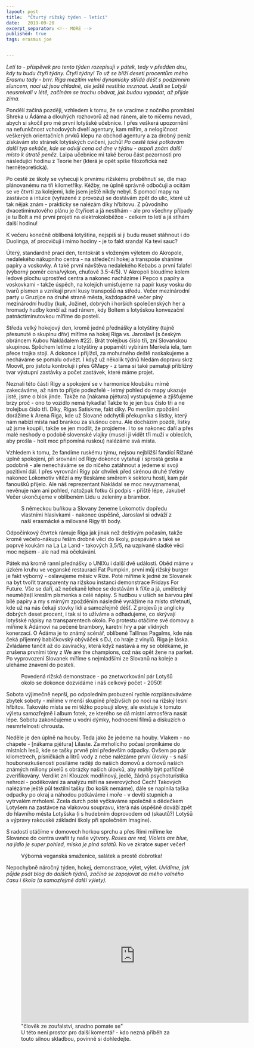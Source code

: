 ```yaml
---
layout: post
title:  "Čtvrtý rižský týden - letící"
date:   2019-09-20
excerpt_separator: <!-- MORE -->
published: true
tags: erasmus joe


---
```


<p class="intro"><i><span class="dropcap">L</span>etí to - příspěvek pro tento týden rozepisuji v pátek, tedy v předden dnu, kdy tu budu čtyři týdny. Čtyři týdny! To už se blíží deseti procentům mého Erasmu tady - brrr. Riga mezitím velmi dynamicky střídá déšť s podzimním sluncem, noci už jsou chladné, ale ještě nestihlo mrznout. Jestli se Lotyši neusmívali v létě, začínám se trochu obávat, jak budou vypadat, až přijde zima.</i></p>
<!-- MORE -->

Pondělí začíná později, vzhledem k tomu, že se vracíme z nočního promítání Shreka u Ádáma a dlouhých rozhovorů až nad ránem, ale to ničemu nevadí, abych si skočil pro mé první lotyšské učebnice. I přes veškerá upozornění na nefunkčnost vchodových dveří agentury, kam mířím, a nelogičnost veškerých orientačních prvků klepu na obchod agentury a za drobný peníz získávám sto stránek lotyšských cvičení, juchů! _Po cestě také potkávám další typ sekáče, kde se odvíjí cena od dne v týdnu - aspoň znám další místo k útratě peněz._ Laipa učebnice mi také berou část pozornosti pro následující hodinu z Teorie her (která je opět spíše filozofická než herněteoretická). 

Po cestě ze školy se vyhecuji k prvnímu rižskému proběhnutí se, dle map plánovanému na tři kilometříky. Kéžby, ne úplně správně odbočuji a ocitám se ve čtvrti za kolejemi, kde jsem ještě nikdy nebyl. S pomocí mapy na zastávce a intuice (vyřazené z provozu) se dostávám zpět do ulic, které už tak nějak znám - prakticky se nalézám díky hřbitovu. Z původního dvacetiminutového plánu je čtyřicet a já nestíhám - ale pro všechny případy je tu Bolt a mé první projetí na elektrokoloběžce - celkem to letí a já stíhám další hodinu!

K večeru konečně oblíbená lotyština, nejspíš si ji budu muset stáhnout i do Duolinga, ať procvičuji i mimo hodiny - je to fakt sranda! Ka tevi sauc? 

Úterý, standardně prací den, tentokrát s vloženým výletem do Akropole, nedalekého nákupního centra - na středeční hokej a transpoše sháníme papíry a voskovky. A také první návštěva nedalekého Kebabs a první falafel (výborný poměr cena/výkon, chuťově 3.5-4/5). V Akropoli bloudíme kolem ledové plochu uprostřed centra a nakonec nacházíme i Pepco s papíry a voskovkami - takže úspěch, na kolejích umisťujeme na papír kusy vosku do tvarů písmen a vznikají první kusy transpošů na středu. Večer mezinárodní party u Gruzijce na druhé straně města, každopádně večer plný mezinárodní hudby (kuk, Jožine), dobrých i horších společenských her a hromady hudby končí až nad ránem, kdy Boltem s lotyšskou konvezační patnáctiminutovkou míříme do postelí.

Středa velký hokejový den, kromě jedné přednášky a lotyštiny (tajně přesunuté o skupinu dřív) míříme na hokej Riga vs. Jaroslavl (s českým obráncem Kubou Nakládalem #22). Brát trolejbus číslo tři, zní Slovanskou skupinou. Spěchem letíme z lotyštiny a popaměti vybírám Merkela iela, tam přece trojka stojí. A dokonce i přijíždí, za mohutného deště naskakujeme a necháváme se pomalu odvézt. I když už několik týdnů hledám dopravu skrz Moovit, pro jistotu kontroluji i přes GMapy - z tama si také pamatuji přibližný tvar výstupní zastávky a počet zastávek, které máme projet.

Neznalí této části Rigy a spokojení se v harmonice kloubáku mírně zakecáváme, až nám to přijde podezřelé - letmý pohled do mapy ukazuje jisté, jsme o blok jinde. Takže na [nákama pjétura] vystupujeme a zjišťujeme brzy proč - ono to vozidlo nemá tykadla! Takže to je jen bus číslo tři a ne trolejbus číslo tři. Díky, Rigas Satiskme, fakt díky. Po menším zpoždění dorážíme k Arena Riga, kde už Slované odchytili překupníka s lístky, který nám nabízí místa nad brankou za slušnou cenu. Ale docházím pozdě, lístky už jsme koupili, takže se jen modlit, že projdeme. I to se nakonec daří a přes malé neshody o podobě slovenské vlajky (museli ji vidět tři muži v oblecích, aby prošla - holt moc připomíná ruskou) nalézáme svá místa.

Vzhledem k tomu, že fandíme ruskému týmu, nejsou nejbližší fandící Rižané úplně spokojeni, při srovnání od Rigy dokonce vytahují i sprostá gesta a podobně - ale nenecháváme se do ničeho zatáhnout a jedeme si svoji pozitivní dál. I přes vyrovnání Rigy pár chvilek před sirénou druhé třetiny nakonec Lokomotiv vítězí a my tleskáme směrem k sektoru hostí, kam pár fanoušků přijelo. Ale náš reprezentant Nakládal se moc nevyznamenal, nevěnuje nám ani pohled, natožpak fotku či podpis - příště lépe, Jakube! Večer ukončujeme v oblíbeném Lidu u zeleniny a brambor.

 <figure>
 <img src="{{ site.baseurl }}/assets/img/70265487_533387484136841_1419038408411447296_n.jpg" alt="" class="img-center"> 
   <figcaption>S německou buňkou a Slovany ženeme Lokomotiv dopředu vlastními hlasivkami - nakonec úspěšně, Jaroslavl si odváží z naší erasmácké a milované Rigy tři body.</figcaption>
 </figure>

Odpočinkový čtvrtek rámuje Riga jak jinak než deštivým počasím, takže kromě večeřo-nákupu řeším drobné věci do školy, pospávám a také se poprvé koukám na La La Land - takových 3,5/5, na uzpívané sladké věci moc nejsem - ale nad má očekávání.

Pátek má kromě ranní přednášky o UNIXu i další dvě události. Oběd máme v úzkém kruhu ve veganské restauraci Fat Pumpkin, první můj rižský burger je fakt výborný - oslavujeme měsíc v Rize. Poté míříme k jedné ze Slovanek na byt tvořit transparenty na rižskou instanci demonstrace Fridays For Future.  Vše se daří, až nečekaně lehce se dostávám k fiXe a já, umělecký neumě(te)l kreslím písmenka a celé nápisy. S hudbou v uších se barvou plní bílé papíry a my s mírným zpožděním následně vyrážíme na místo střetnutí, kde už na nás čekají stovky lidí a samozřejmě déšť. Z projevů je anglicky dobrých deset procent, i tak si to užíváme a odhadujeme, co skrývají lotyšské nápisy na transparentech okolo. Po protestu otáčíme své domovy a míříme k Ádámovi na pečené brambory, karetní hry a pár vlídných konerzací. O Ádáma je to známý scénář, oblíbené Tallinas Pagalms, kde nás čeká příjemný babičkovský obýváček s DJ, co hraje z vinylů. Riga je láska. Zvládáme tančit až do zavíračky, která když nastává a my se oblékáme, je zrušena prvními tóny z We are the champions, což nás opět žene na parket. Po vyprovození Slovanek míříme s nejmladšími ze Slovanů na koleje a uleháme znavení do postelí.

 <figure>
 <img src="{{ site.baseurl }}/assets/img/IMG_0256.jpg" alt="" class="img-center"> 
   <figcaption>Povedená rižská demonstrace - po znetworkování pár Lotyšů okolo se dokonce dozvídáme i náš celkový počet - 2050!</figcaption>
 </figure>

Sobota výjimečně neprší, po odpoledním probuzení rychle rozplánováváme zbytek soboty - míříme v menší skupině přeživších po noci na rižský lesní hřbitov. Takováto místa se mi těžko popisují slovy, ale existuje k tomuto výletu samozřejmě i album fotek, ze kterého se dá místní atmosféra nasát lépe. Sobotu zakončujeme u vodní dýmky, hodnocení filmů a diskuzích o nesmrtelnosti chrousta.

Neděle je den úplně na houby. Teda jako že jedeme na houby. Vlakem - no chápete - [nákama pjétura] Lilaste. Za mrholícího počasí pronikáme do místních lesů, kde se tašky prvně plní především odpadky. Ovšem po pár kilometrech, písničkách a litrů vody z nebe nalézáme první úlovky - s naší houbonezkušeností posíláme raději do našich domovů a domovů našich známých miliony pixelů s obrázky našich úlovků, aby mohly být patřičně zverifikovány. Verdikt zní Klouzek modřínový, jedlé, žádná psychoturistika nehrozí - poděkování za analýzu míří na severovýchod Čech! Takových nalézáme ještě půl textilní tašky (bo košík nemáme), dále se naplnila taška odpadky po okraj a náhodou potkáváme i moře - v devíti stupních a vytrvalém mrholení. Zcela durch poté vyčkáváme společně s dědečkem Lotyšem na zastávce na vlakovou soupravu, která nás úspěšně dováží zpět do hlavního města Lotyšska (i s hudebním doprovodem od (skautů?) Lotyšů a výpravy rakouské základní školy při společném Imagine).

S radostí otáčíme v domovech horkou sprchu a přes Rimi míříme ke Slovance do centra uvařit ty naše výtvory. _Roses are red, Violets are blue, na jídlo je super pohled, miska je plná salátů._ No ve zkratce super večer! 

 <figure>
 <img src="{{ site.baseurl }}/assets/img/IMG_0170.JPG" alt="" class="img-center"> 
   <figcaption>Výborná veganská smaženice, salátek a prostě dobrotka!</figcaption>
 </figure>

Nepochybně náročný týden, hokej, demonstrace, výlet, výlet. _Uvidíme, jak půjde psát blog do dalších týdnů, začíná se zapojovat do mého volného času i škola (a samozřejmě další výlety)._



<figure>
	<iframe width="610" height="360" class="img-center d-block"
	src="https://www.youtube.com/embed/I7-HNDQ0l_w"
	frameborder="0"></iframe>
	<figcaption>
		"člověk ze zoufalství, snadno pomate se" <br>	U této není prostor pro další komentář - kdo nezná příběh za touto silnou skladbou, povinně si dohledejte.
	</figcaption>
</figure>